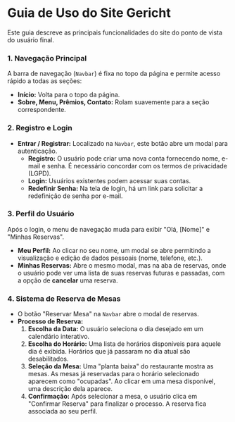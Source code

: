 # Guia de Uso do Site Gericht

Este guia descreve as principais funcionalidades do site do ponto de vista do usuário final.

### 1. Navegação Principal

A barra de navegação (`Navbar`) é fixa no topo da página e permite acesso rápido a todas as seções:
-   **Início:** Volta para o topo da página.
-   **Sobre, Menu, Prêmios, Contato:** Rolam suavemente para a seção correspondente.

### 2. Registro e Login

-   **Entrar / Registrar:** Localizado na `Navbar`, este botão abre um modal para autenticação.
    -   **Registro:** O usuário pode criar uma nova conta fornecendo nome, e-mail e senha. É necessário concordar com os termos de privacidade (LGPD).
    -   **Login:** Usuários existentes podem acessar suas contas.
    -   **Redefinir Senha:** Na tela de login, há um link para solicitar a redefinição de senha por e-mail.

### 3. Perfil do Usuário

Após o login, o menu de navegação muda para exibir "Olá, [Nome]" e "Minhas Reservas".
-   **Meu Perfil:** Ao clicar no seu nome, um modal se abre permitindo a visualização e edição de dados pessoais (nome, telefone, etc.).
-   **Minhas Reservas:** Abre o mesmo modal, mas na aba de reservas, onde o usuário pode ver uma lista de suas reservas futuras e passadas, com a opção de **cancelar** uma reserva.

### 4. Sistema de Reserva de Mesas

-   O botão "Reservar Mesa" na `Navbar` abre o modal de reservas.
-   **Processo de Reserva:**
    1.  **Escolha da Data:** O usuário seleciona o dia desejado em um calendário interativo.
    2.  **Escolha do Horário:** Uma lista de horários disponíveis para aquele dia é exibida. Horários que já passaram no dia atual são desabilitados.
    3.  **Seleção da Mesa:** Uma "planta baixa" do restaurante mostra as mesas. As mesas já reservadas para o horário selecionado aparecem como "ocupadas". Ao clicar em uma mesa disponível, uma descrição dela aparece.
    4.  **Confirmação:** Após selecionar a mesa, o usuário clica em "Confirmar Reserva" para finalizar o processo. A reserva fica associada ao seu perfil.